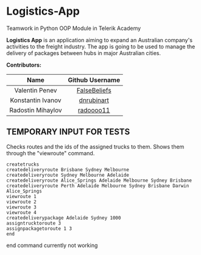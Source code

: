 # Logistics-App

Teamwork in Python OOP Module in Telerik Academy

**Logistics App** is an application aiming to expand an Australian company's activities to the freight industry. The app is going to be used to manage the delivery of packages between hubs in major Australian cities.

**Contributors:**

|       Name            |                   Github Username                 |
|:---------------------:|:-------------------------------------------------:|
| Valentin Penev        | [FalseBeliefs](https://github.com/FalseBeliefs)   |
| Konstantin Ivanov     | [dnrubinart](https://github.com/dnrubinart)       |
| Radostin Mihaylov     | [radoooo11](https://github.com/radoooo11)         |


## **TEMPORARY INPUT FOR TESTS**

Checks routes and the ids of the assigned trucks to them. Shows them through the "viewroute" command.
```
createtrucks
createdeliveryroute Brisbane Sydney Melbourne
createdeliveryroute Sydney Melbourne Adelaide
createdeliveryroute Alice_Springs Adelaide Melbourne Sydney Brisbane
createdeliveryroute Perth Adelaide Melbourne Sydney Brisbane Darwin Alice_Springs
viewroute 1
viewroute 2
viewroute 3
viewroute 4
createdeliverypackage Adelaide Sydney 1000
assigntrucktoroute 3
assignpackagetoroute 1 3
end
```

end command currently not working
